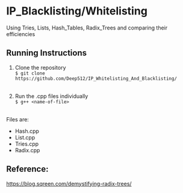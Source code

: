 # IP_Blacklisting/Whitelisting

Using Tries, Lists, Hash_Tables, Radix_Trees and comparing their efficiencies

## Running Instructions

1. Clone the repository<br />
`$ git clone https://github.com/Deep512/IP_Whitelisting_And_Blacklisting/`<br /><br />

2. Run the .cpp files individually<br />
`$ g++ <name-of-file>`<br /><br />

Files are:
 - Hash.cpp  
 - List.cpp
 - Tries.cpp
 - Radix.cpp




## Reference:
https://blog.sqreen.com/demystifying-radix-trees/
